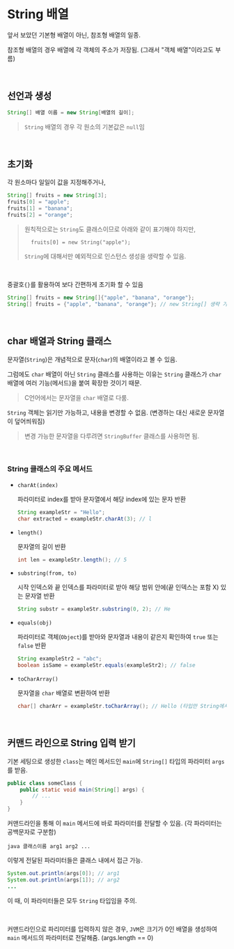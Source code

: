 # String 배열

앞서 보았던 기본형 배열이 아닌, 참조형 배열의 일종.

참조형 배열의 경우 배열에 각 객체의 주소가 저장됨. (그래서 "객체 배열"이라고도 부름)

&nbsp;

## 선언과 생성

```java
String[] 배열 이름 = new String[배열의 길이];
```

> `String` 배열의 경우 각 원소의 기본값은 `null`임

&nbsp;

## 초기화

각 원소마다 일일이 값을 지정해주거나,

```java
String[] fruits = new String[3];
fruits[0] = "apple";
fruits[1] = "banana";
fruits[2] = "orange";
```

> 원칙적으로는 `String`도 클래스이므로 아래와 같이 표기해야 하지만,
>
>       fruits[0] = new String("apple");
>
> `String`에 대해서만 예외적으로 인스턴스 생성을 생략할 수 있음.

&nbsp;

중괄호`{}`를 활용하여 보다 간편하게 초기화 할 수 있음

```java
String[] fruits = new String[]{"apple", "banana", "orange"};
String[] fruits = {"apple", "banana", "orange"}; // new String[] 생략 가능
```

&nbsp;

## char 배열과 String 클래스

문자열(`String`)은 개념적으로 문자(`char`)의 배열이라고 볼 수 있음.

그럼에도 `char` 배열이 아닌 `String` 클래스를 사용하는 이유는 `String` 클래스가 `char` 배열에 여러 기능(메서드)을 붙여 확장한 것이기 때문.

> C언어에서는 문자열을 `char` 배열로 다룸.

`String` 객체는 읽기만 가능하고, 내용을 변경할 수 없음. (변경하는 대신 새로운 문자열이 덮어씌워짐)

> 변경 가능한 문자열을 다루려면 `StringBuffer` 클래스를 사용하면 됨.

&nbsp;

### String 클래스의 주요 메서드

- `charAt(index)`

  파라미터로 index를 받아 문자열에서 해당 index에 있는 문자 반환

  ```java
  String exampleStr = "Hello";
  char extracted = exampleStr.charAt(3); // l
  ```

- `length()`

  문자열의 길이 반환

  ```java
  int len = exampleStr.length(); // 5
  ```

- `substring(from, to)`

  시작 인덱스와 끝 인덱스를 파라미터로 받아 해당 범위 안에(끝 인덱스는 포함 X) 있는 문자열 반환

  ```java
  String substr = exampleStr.substring(0, 2); // He
  ```

- `equals(obj)`

  파라미터로 객체(`Object`)를 받아와 문자열과 내용이 같은지 확인하여 `true` 또는 `false` 반환

  ```java
  String exampleStr2 = "abc";
  boolean isSame = exampleStr.equals(exampleStr2); // false
  ```

- `toCharArray()`

  문자열을 `char` 배열로 변환하여 반환

  ```java
  char[] charArr = exampleStr.toCharArray(); // Hello (타입만 String에서 char[]로 바뀜)
  ```

&nbsp;

## 커맨드 라인으로 String 입력 받기

기본 세팅으로 생성한 `class`는 메인 메서드인 `main`에 `String[]` 타입의 파라미터 `args`를 받음.

```java
public class someClass {
    public static void main(String[] args) {
        // ...
    }
}
```

커맨드라인을 통해 이 `main` 메서드에 바로 파라미터를 전달할 수 있음. (각 파라미터는 공백문자로 구분함)

    java 클래스이름 arg1 arg2 ...

이렇게 전달된 파라미터들은 클래스 내에서 접근 가능.

```java
System.out.println(args[0]); // arg1
System.out.println(args[1]); // arg2
...
```

이 때, 이 파라미터들은 모두 `String` 타입임을 주의.

&nbsp;

커맨드라인으로 파리미터를 입력하지 않은 경우, `JVM`은 크기가 0인 배열을 생성하여 `main` 메서드의 파라미터로 전달해줌. (args.length == 0)
